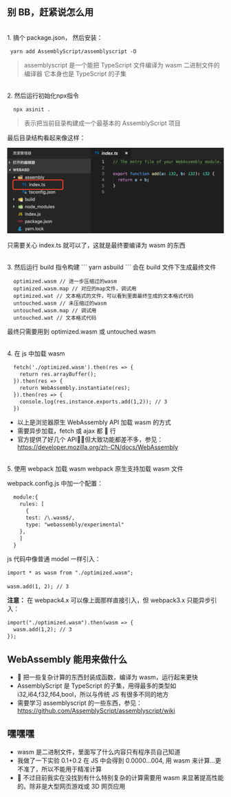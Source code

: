 ## 别 BB，赶紧说怎么用

<br/>
1. 搞个 package.json， 然后安装：

```
 yarn add AssemblyScript/assemblyscript -D
```

> assemblyscript 是一个能把 TypeScript 文件编译为 wasm 二进制文件的编译器
> 它本身也是 TypeScript 的子集

<br/>
2. 然后运行初始化npx指令

```
  npx asinit .
```

> 表示把当前目录构建成一个最基本的 AssemblyScript 项目

最后目录结构看起来像这样：

![wasm1](https://raw.githubusercontent.com/javaLuo/javaimluo/master/blog-wasm/wasm1.png)

只需要关心 index.ts 就可以了，这就是最终要编译为 wasm 的东西

<br/>
3. 然后运行 build 指令构建
   ```
    yarn asbuild
   ```
   会在 build 文件下生成最终文件

```
  optimized.wasm // 进一步压缩过的wasm
  optimized.wasm.map // 对应的map文件，调试用
  optimized.wat // 文本格式的文件，可以看到里面最终生成的文本格式代码
  untouched.wasm // 未压缩过的wasm
  untouched.wasm.map // 调试用
  untouched.wat // 文本格式代码
```

最终只需要用到 optimized.wasm 或 untouched.wasm

<br/>
4. 在 js 中加载 wasm

```
  fetch('./optimized.wasm').then(res => {
    return res.arrayBuffer();
  }).then(res => {
    return WebAssembly.instantiate(res);
  }).then(res => {
    console.log(res.instance.exports.add(1,2)); // 3
  })
```

- 以上是浏览器原生 WebAssembly API 加载 wasm 的方式
- 需要异步加载，fetch 或 ajax 都  行
- 官方提供了好几个 API，但大致功能都差不多，参见：https://developer.mozilla.org/zh-CN/docs/WebAssembly

<br/>
5. 使用 webpack 加载 wasm
   webpack 原生支持加载 wasm 文件

webpack.config.js 中加一个配置：

```
  module:{
    rules: [
      {
      test: /\.wasm$/,
      type: "webassembly/experimental"
    },
    ]
  }
```

js 代码中像普通 model 一样引入：

```
import * as wasm from "./optimized.wasm";

wasm.add(1, 2); // 3
```

**注意：** 在 webpack4.x 可以像上面那样直接引入，但 webpack3.x 只能异步引入：

```
import("./optimized.wasm").then(wasm => {
  wasm.add(1,2); // 3
});
```

## WebAssembly 能用来做什么

-  把一些复杂计算的东西封装成函数，编译为 wasm，运行起来更快
- AssemblyScript 是 TypeScript 的子集，用得最多的类型如 i32,i64,f32,f64,bool，所以与传统 JS 有很多不同的地方
- 需要学习 assemblyscript 的一些东西，参见：https://github.com/AssemblyScript/assemblyscript/wiki

## 嘿嘿嘿

- wasm 是二进制文件，里面写了什么内容只有程序员自己知道
- 我做了一下实验 0.1+0.2 在 JS 中会得到 0.0000...004, 用 wasm 来计算...更不准了，所以不能用于精准计算
-  不过目前我实在没找到有什么特别复杂的计算需要用 wasm 来显著提高性能的。除非是大型网页游戏或 3D 网页应用
